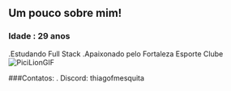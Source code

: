 ## Um pouco sobre mim!
### Idade : 29 anos

.Estudando Full Stack
.Apaixonado pelo Fortaleza Esporte Clube ![PiciLionGIF](https://github.com/Thiagofmesquita/Thiagofmesquita/assets/137834190/1ea091c9-9ab6-4e4f-8488-388ddcf4d401)

###Contatos:
. Discord: thiagofmesquita
